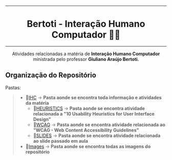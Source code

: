 <div align='center'>

---
# Bertoti - Interação Humano Computador 👨‍💻

---

Atividades relacionadas a matéria de **Interação Humano Computador** ministrada pelo professor **Giuliano Araújo Bertoti.**

</div>



## Organização do Repositório

Pastas:
>   - 📁[IHC](https://github.com/vbuarque/bertoti/tree/main/IHC) -> **Pasta aonde se encontra toda informação e atividades da matéria**
>       - 📂[HEURISTICS](https://github.com/vbuarque/bertoti/tree/main/IHC) -> **Pasta aonde se encontra atividade relacionada a "10 Usability Heuristics for User Interface Design"**
>       - 📂[WCAG](https://github.com/vbuarque/bertoti/tree/main/IHC) -> **Pasta aonde se encontra atividade relacionada ao "WCAG - Web Content Accessibility Guidelines"**
>       - 📂[SLIDES](https://github.com/vbuarque/bertoti/tree/main/IHC) -> **Pasta aonde se encontra atividade relacionada ao slide passado em aula**
> - 📁[Images](https://github.com/vbuarque/bertoti/tree/main/IHC) -> **Pasta aonde se encontra todas as imagens do repositório**

